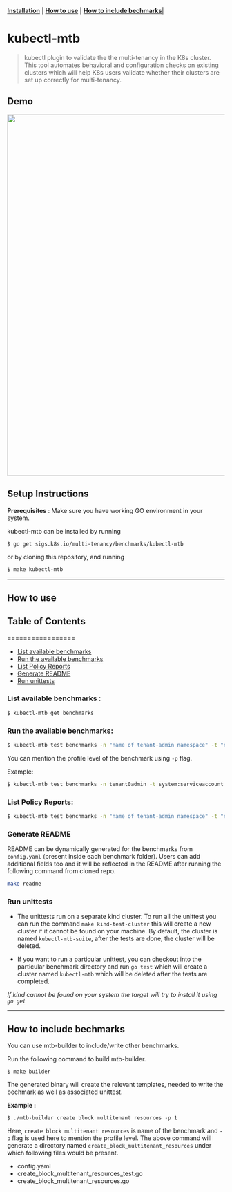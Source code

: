 **[Installation](#setup-instructions)** |
**[How to use](#how-to-use)** |
**[How to include bechmarks](#how-to-include-benchmarks)**|

# kubectl-mtb
> kubectl plugin to validate the the multi-tenancy in the K8s cluster.
> This tool automates behavioral and configuration checks on existing clusters which will help K8s users validate whether their
clusters are set up correctly for multi-tenancy.

## Demo
<a href="https://asciinema.org/a/5J0bA6AIIk8Y0mH8w3UYSRkxK?autoplay=1&preload=1"><img src="https://asciinema.org/a/5J0bA6AIIk8Y0mH8w3UYSRkxK.svg" width="836"/></a>

## Setup Instructions

**Prerequisites** : Make sure you have working GO environment in your system.

kubectl-mtb can be installed by running

```bash
$ go get sigs.k8s.io/multi-tenancy/benchmarks/kubectl-mtb
```
or by cloning this repository, and running

```bash 
$ make kubectl-mtb
```
<hr>

## How to use

## Table of Contents
=================
* [List available benchmarks](#list-available-benchmarks)
* [Run the available benchmarks](#run-the-available-benchmarks)
* [List Policy Reports](#list-policy-reports)
* [Generate README](#generate-readme)
* [Run unittests](#run-unittests)

### List available benchmarks :

```bash
$ kubectl-mtb get benchmarks
```

### Run the available benchmarks:

```bash
$ kubectl-mtb test benchmarks -n "name of tenant-admin namespace" -t "name of tenant service account"
```
You can mention the profile level of the  benchmark using `-p` flag. 

Example: 

```bash
$ kubectl-mtb test benchmarks -n tenant0admin -t system:serviceaccount:tenant0admin:t0-admin0
```

### List Policy Reports:

```bash
$ kubectl-mtb test benchmarks -n "name of tenant-admin namespace" -t "name of tenant service account" -o policyreport
``` 

### Generate README

README can be dynamically generated for the benchmarks from `config.yaml` (present inside each benchmark folder).
Users can add additional fields too and it will be reflected in the README after running the following command from cloned
repo. 

```bash
make readme
```

### Run unittests

- The unittests run on a separate kind cluster. To run all the unittest you can run the command `make kind-test-cluster` this will create a new cluster if it cannot be found on your machine. By default, the cluster is named `kubectl-mtb-suite`, after the tests are done, the cluster will be deleted. 

- If you want to run a particular unittest, you can checkout into the particular benchmark directory and run `go test` which will create a cluster named `kubectl-mtb` which will be deleted after the tests are completed. 


*If kind cannot be found on your system the target will try to install it using `go get`*

<hr>
 
## How to include bechmarks

You can use mtb-builder to include/write other benchmarks.

Run the following command to build mtb-builder. 

```
$ make builder
```
The generated binary will create the relevant templates, needed to write the bechmark as well as associated unittest.

**Example :**

```
$ ./mtb-builder create block multitenant resources -p 1
```
Here,  `create block multitenant resources` is name of the benchmark and `-p` flag is used here to mention the profile level. The above command will generate a directory named `create_block_multitenant_resources` under which following files would be present.

- config.yaml
- create_block_multitenant_resources_test.go
- create_block_multitenant_resources.go